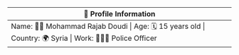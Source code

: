 | 🧾 Profile Information |
|------------------------|
| Name: 🧑🏻 Mohammad Rajab Doudi &#124; Age: 🗓 15 years old &#124; Country: 🌍 Syria &#124; Work: 👮🏻‍♂️ Police Officer |
